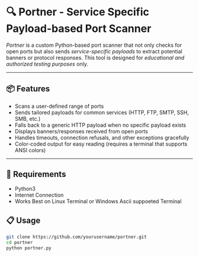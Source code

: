 # 🔍 Portner - Service Specific Payload-based Port Scanner

*Portner* is a custom Python-based port scanner that not only checks for open ports but also sends *service-specific payloads* to extract potential banners or protocol responses. This tool is designed for *educational and authorized testing purposes* only.

---

## 📦 Features

-  Scans a user-defined range of ports
-  Sends tailored payloads for common services (HTTP, FTP, SMTP, SSH, SMB, etc.)
-  Falls back to a generic HTTP payload when no specific payload exists
-  Displays banners/responses received from open ports
-  Handles timeouts, connection refusals, and other exceptions gracefully
-  Color-coded output for easy reading (requires a terminal that supports ANSI colors)

---

## 🧾 Requirements

- Python3
- Internet Connection
- Works Best on Linux Terminal or Windows Ascii suppoeted Terminal

## 📋 Usage

   ```bash
   git clone https://github.com/yourusername/portner.git
   cd portner
   python portner.py
   

